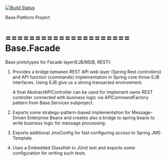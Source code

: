 [![Build Status](https://travis-ci.org/anr-ru/base.facade.svg?branch=master)](https://travis-ci.org/anr-ru/base.facade)

Base.Platform Project

=====================
Base.Facade
=====================

Base prototypes for Facade layer(EJB/MDB, REST):

1. Provides a bridge between REST API web layer (Spring Rest controllers) and API function (commands) implementation
in Spring core throw EJB interfaces. Using EJB give us a strong transacted environment.

   A final AbstractAPIController can be used for implement owns REST controller connected with business logic via
   APICommandFactory pattern from Base.Services subproject.

2. Exports some strategy-pattern-based implementation for Message-Driven Enterprise Beans and creates also a bridge 
to spring beans to write business logic for message processing.      


3. Exports additional JmsConfig for fast configuring access to Spring JMS Template.

4. Uses a Embedded Glassfish to JUnit test and exports some configuration for writing such tests.
 